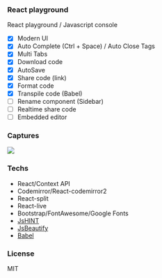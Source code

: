### React playground  
React playground / Javascript console

- [x] Modern UI
- [x] Auto Complete (Ctrl + Space) / Auto Close Tags
- [x] Multi Tabs
- [x] Download code
- [x] AutoSave
- [x] Share code (link)
- [x] Format code
- [x] Transpile code (Babel)
- [ ] Rename component (Sidebar)
- [ ] Realtime share code
- [ ] Embedded editor

### Captures

![](https://i.ibb.co/8gQDqZd/reacto.png)

### Techs
- React/Context API
- Codemirror/React-codemirror2
- React-split
- React-live
- Bootstrap/FontAwesome/Google Fonts
- [JsHINT](https://jshint.com/docs/)
- [JsBeautify](https://github.com/beautify-web/js-beautify)
- [Babel](https://babeljs.io/docs/en/babel-standalone)

### License
MIT